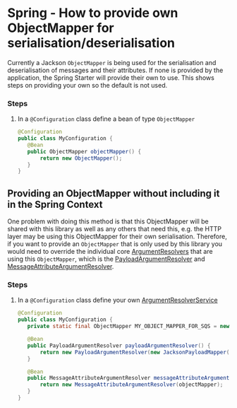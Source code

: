 # Spring - How to provide own ObjectMapper for serialisation/deserialisation
Currently a Jackson `ObjectMapper` is being used for the serialisation and deserialisation of messages and their attributes. If none is provided
by the application, the Spring Starter will provide their own to use. This shows steps on providing your own so the default is not used.

### Steps

1. In a `@Configuration` class define a bean of type `ObjectMapper`
    ```java
    @Configuration
    public class MyConfiguration {
       @Bean
       public ObjectMapper objectMapper() {
           return new ObjectMapper();
       }     
    }
    ```


## Providing an ObjectMapper without including it in the Spring Context
One problem with doing this method is that this ObjectMapper will be shared with this library as well as any others that need this, e.g. the HTTP layer
may be using this ObjectMapper for their own serialisation. Therefore, if you want to provide an `ObjectMapper` that is only used by this library you would
need to override the individual core [ArgumentResolvers](../../../java-dynamic-sqs-listener-api/src/main/java/com/jashmore/sqs/argument/ArgumentResolver.java)
that are using this `ObjectMapper`, which is the
[PayloadArgumentResolver](../../../java-dynamic-sqs-listener-core/src/main/java/com/jashmore/sqs/argument/payload/PayloadArgumentResolver.java) and
[MessageAttributeArgumentResolver](../../../java-dynamic-sqs-listener-core/src/main/java/com/jashmore/sqs/argument/attribute/MessageAttributeArgumentResolver.java). 

### Steps

1. In a `@Configuration` class define your own [ArgumentResolverService](../../../java-dynamic-sqs-listener-api/src/main/java/com/jashmore/sqs/argument/ArgumentResolverService.java)
    ```java
    @Configuration
    public class MyConfiguration {
       private static final ObjectMapper MY_OBJECT_MAPPER_FOR_SQS = new ObjectMapper();
    
       @Bean
       public PayloadArgumentResolver payloadArgumentResolver() {
           return new PayloadArgumentResolver(new JacksonPayloadMapper(MY_OBJECT_MAPPER_FOR_SQS));
       }   
    
       @Bean
       public MessageAttributeArgumentResolver messageAttributeArgumentResolver() {
           return new MessageAttributeArgumentResolver(objectMapper);
       }
    }
    ```
